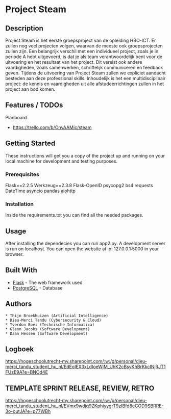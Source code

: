 # Project Steam

## Description

Project Steam is het eerste groepsproject van de opleiding HBO-ICT. Er zullen nog veel projecten volgen, waarvan de meeste ook groepsprojecten zullen zijn. Een belangrijk verschil met een individueel project, zoals je in periode A hebt uitgevoerd, is dat je 
als team verantwoordelijk bent voor de uitvoering en het resultaat van het project. Dit vereist ook andere vaardigheden, zoals samenwerken, schriftelijk communiceren en feedback geven. Tijdens de uitvoering van Project Steam zullen we expliciet aandacht 
besteden aan deze professional skills. Inhoudelijk is het een multidisciplinair project: de kennis en vaardigheden uit alle afstudeerrichtingen zullen in het project aan bod komen.

## Features / TODOs

Planboard
- https://trello.com/b/OnvAAMic/steam

## Getting Started

These instructions will get you a copy of the project up and running on your local machine for development and testing purposes.

### Prerequisites
Flask==2.2.5
Werkzeug==2.3.8
Flask-OpenID
psycopg2
bs4
requests
DateTime
asyncio
pandas
aiohttp

### Installation
Inside the requirements.txt you can find all the needed packages.
## Usage
After installing the dependecies you can run app2.py. A development server is run on localhost. You can open the website at ip: 127.0.0.1:5000 in your browser.
## Built With

* [Flask](https://flask.palletsprojects.com/en/3.0.x/) - The web framework used
* [PostgreSQL](postgresql.org) - Database

## Authors

```
* Thijn Broekhuizen (Artificial Intelligence)
* Dieu-Merci Tandu (Cybersecurity & Cloud)
* Yverdon Boei (Technische Informatica)
* Glenn Jacobs (Software Development)
* Daan Hessen (Software Development)
```

## Logboek
https://hogeschoolutrecht-my.sharepoint.com/:w:/g/personal/dieu-merci_tandu_student_hu_nl/EdEoIEX3xLdIoeWjM_UhK2cBsyKhBrKkcINjRJT1FUzE9A?e=BNOd4E

## TEMPLATE SPRINT RELEASE, REVIEW, RETRO 
https://hogeschoolutrecht-my.sharepoint.com/:w:/g/personal/dieu-merci_tandu_student_hu_nl/EVmx9wdjq9ZKphiyygrT9zIBfd8eCOD9SBRRE-3o-outJA?e=p77WBh
